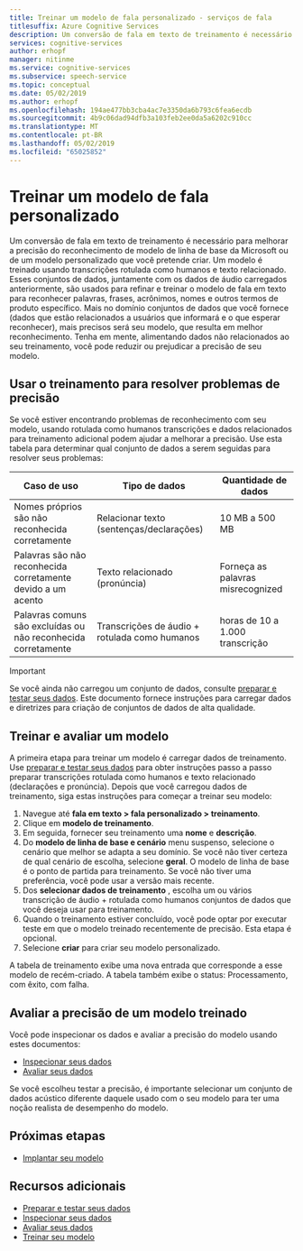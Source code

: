 ```yaml
---
title: Treinar um modelo de fala personalizado - serviços de fala
titlesuffix: Azure Cognitive Services
description: Um conversão de fala em texto de treinamento é necessário para melhorar a precisão do reconhecimento de modelo de linha de base da Microsoft ou de um modelo personalizado que você pretende criar. Um modelo é treinado usando transcrições rotulada como humanos e texto relacionado. Esses conjuntos de dados, juntamente com os dados de áudio carregados anteriormente, são usados para refinar e treinar o modelo de fala em texto para reconhecer palavras, frases, acrônimos, nomes e outros termos de produto específico.
services: cognitive-services
author: erhopf
manager: nitinme
ms.service: cognitive-services
ms.subservice: speech-service
ms.topic: conceptual
ms.date: 05/02/2019
ms.author: erhopf
ms.openlocfilehash: 194ae477bb3cba4ac7e3350da6b793c6fea6ecdb
ms.sourcegitcommit: 4b9c06dad94dfb3a103feb2ee0da5a6202c910cc
ms.translationtype: MT
ms.contentlocale: pt-BR
ms.lasthandoff: 05/02/2019
ms.locfileid: "65025852"
---
```

# <a name="train-a-model-for-custom-speech"></a>Treinar um modelo de fala personalizado

Um conversão de fala em texto de treinamento é necessário para melhorar a precisão do reconhecimento de modelo de linha de base da Microsoft ou de um modelo personalizado que você pretende criar. Um modelo é treinado usando transcrições rotulada como humanos e texto relacionado. Esses conjuntos de dados, juntamente com os dados de áudio carregados anteriormente, são usados para refinar e treinar o modelo de fala em texto para reconhecer palavras, frases, acrônimos, nomes e outros termos de produto específico. Mais no domínio conjuntos de dados que você fornece (dados que estão relacionados a usuários que informará e o que esperar reconhecer), mais precisos será seu modelo, que resulta em melhor reconhecimento. Tenha em mente, alimentando dados não relacionados ao seu treinamento, você pode reduzir ou prejudicar a precisão de seu modelo.

## <a name="use-training-to-resolve-accuracy-issues"></a>Usar o treinamento para resolver problemas de precisão

Se você estiver encontrando problemas de reconhecimento com seu modelo, usando rotulada como humanos transcrições e dados relacionados para treinamento adicional podem ajudar a melhorar a precisão. Use esta tabela para determinar qual conjunto de dados a serem seguidas para resolver seus problemas:

| Caso de uso | Tipo de dados | Quantidade de dados |
|----------|-----------|---------------|
| Nomes próprios são não reconhecida corretamente | Relacionar texto (sentenças/declarações) | 10 MB a 500 MB |
| Palavras são não reconhecida corretamente devido a um acento | Texto relacionado (pronúncia) | Forneça as palavras misrecognized |
| Palavras comuns são excluídas ou não reconhecida corretamente | Transcrições de áudio + rotulada como humanos | horas de 10 a 1.000 transcrição |

> [!IMPORTANT]
> Se você ainda não carregou um conjunto de dados, consulte [preparar e testar seus dados](how-to-custom-speech-test-data.md). Este documento fornece instruções para carregar dados e diretrizes para criação de conjuntos de dados de alta qualidade.

## <a name="train-and-evaluate-a-model"></a>Treinar e avaliar um modelo

A primeira etapa para treinar um modelo é carregar dados de treinamento. Use [preparar e testar seus dados](how-to-custom-speech-test-data.md) para obter instruções passo a passo preparar transcrições rotulada como humanos e texto relacionado (declarações e pronúncia). Depois que você carregou dados de treinamento, siga estas instruções para começar a treinar seu modelo:

1. Navegue até **fala em texto > fala personalizado > treinamento**.
2. Clique em **modelo de treinamento**.
3. Em seguida, fornecer seu treinamento uma **nome** e **descrição**.
4. Do **modelo de linha de base e cenário** menu suspenso, selecione o cenário que melhor se adapta a seu domínio. Se você não tiver certeza de qual cenário de escolha, selecione **geral**. O modelo de linha de base é o ponto de partida para treinamento. Se você não tiver uma preferência, você pode usar a versão mais recente.
5. Dos **selecionar dados de treinamento** , escolha um ou vários transcrição de áudio + rotulada como humanos conjuntos de dados que você deseja usar para treinamento.
6. Quando o treinamento estiver concluído, você pode optar por executar teste em que o modelo treinado recentemente de precisão. Esta etapa é opcional.
7. Selecione **criar** para criar seu modelo personalizado.

A tabela de treinamento exibe uma nova entrada que corresponde a esse modelo de recém-criado. A tabela também exibe o status:  Processamento, com êxito, com falha.

## <a name="evaluate-the-accuracy-of-a-trained-model"></a>Avaliar a precisão de um modelo treinado

Você pode inspecionar os dados e avaliar a precisão do modelo usando estes documentos:

* [Inspecionar seus dados](how-to-custom-speech-inspect-data.md)
* [Avaliar seus dados](how-to-custom-speech-evaluate-data.md)


Se você escolheu testar a precisão, é importante selecionar um conjunto de dados acústico diferente daquele usado com o seu modelo para ter uma noção realista de desempenho do modelo.

## <a name="next-steps"></a>Próximas etapas

* [Implantar seu modelo](how-to-custom-speech-deploy-model.md)

## <a name="additional-resources"></a>Recursos adicionais

* [Preparar e testar seus dados](how-to-custom-speech-test-data.md)
* [Inspecionar seus dados](how-to-custom-speech-inspect-data.md)
* [Avaliar seus dados](how-to-custom-speech-evaluate-data.md)
* [Treinar seu modelo](how-to-custom-speech-train-model.md)

